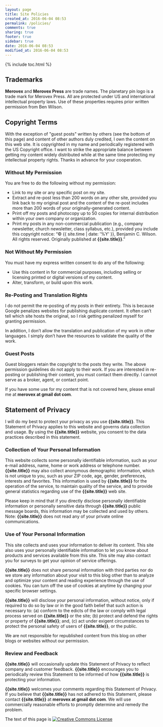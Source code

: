 ```yaml
---
layout: page
title: Site Policies
created_at: 2016-06-04 08:53
permalink: /policies/
comments: true
sharing: true
footer: true
sidebar: true
date: 2016-06-04 08:53
modified_at: 2016-06-04 08:53
---
```


{% include toc.html %}

## Trademarks

**Merovex** and **Merovex Press** are trade names. The planetary pin logo is a trade mark for Merovex Press. All are protected under US and international intellectual property laws. Use of these properties requires prior written permission from Ben Wilson.

## Copyright Terms

With the exception of "guest posts" written by others (see the bottom of this page) and content of other authors duly credited, I own the content on this web site. It is copyrighted in my name and periodically registered with the US Copyright office. I want to strike the appropriate balance between getting my content widely distributed while at the same time protecting my intellectual property rights. Thanks in advance for your cooperation.

### Without My Permission

You are free to do the following without my permission:

   * Link to my site or any specific post on my site.
   * Extract and re-post less than 200 words on any other site, provided you link back to my original post and the content of the re-post includes more than 200 words of your originally-generated content.
   * Print off my posts and photocopy up to 50 copies for internal distribution within your own company or organization.
   * Print my posts in any non-commercial publication (e.g., company newsletter, church newsletter, class syllabus, etc.), provided you include this copyright notice: “© {{ site.time | date: '%Y' }}, Benjamin C. Wilson. All rights reserved. Originally published at **{{site.title}}**.”

### Not Without My Permission

You must have my express written consent to do any of the following:

   * Use this content in for commercial purposes, including selling or licensing printed or digital versions of my content.
   * Alter, transform, or build upon this work.

### Re-Posting and Translation Rights

I do not permit the re-posting of my posts in their entirety. This is because Google penalizes websites for publishing duplicate content. It often can’t tell which site hosts the original, so I risk getting penalized myself for granting permission.

In addition, I don’t allow the translation and publication of my work in other languages. I simply don’t have the resources to validate the quality of the work.

### Guest Posts

Guest bloggers retain the copyright to the posts they write. The above permission guidelines do not apply to their work. If you are interested in re-posting or publishing their content, you must contact them directly. I cannot serve as a broker, agent, or contact point.

If you have some use for my content that is not covered here, please email me at **merovex at gmail dot com**.

## Statement of Privacy

I will do my best to protect your privacy as you use **{{site.title}}**. This Statement of Privacy applies to this website and governs data collection and usage.
By using the **{{site.title}}** website, you consent to the data practices described in this statement.

### Collection of Your Personal Information

This website collects some personally identifiable information, such as your e-mail address, name, home or work address or telephone number. **{{site.title}}** may also collect anonymous demographic information, which is not unique to you, such as your ZIP code, age, gender, preferences, interests and favorites. This information is used by **{{site.title}}** for the operation of the service, to maintain quality of the service, and to provide general statistics regarding use of the **{{site.title}}** web site.

Please keep in mind that if you directly disclose personally identifiable information or personally sensitive data through **{{site.title}}** public message boards, this information may be collected and used by others. Note: **{{site.title}}** does not read any of your private online communications.

### Use of Your Personal Information

This site collects and uses your information to deliver its content. This site also uses your personally identifiable information to let you know about products and services available from this site. This site may also contact you for surveys to get your opinion of service offerings.

**{{site.title}}** does not share personal information with third parties nor do we store any information about your visit to this blog other than to analyze and optimize your content and reading experience through the use of cookies. You can turn off the use of cookies at anytime by changing your specific browser settings.

**{{site.title}}** will disclose your personal information, without notice, only if required to do so by law or in the good faith belief that such action is necessary to: (a) conform to the edicts of the law or comply with legal process served on **{{site.title}}** or the site; (b) protect and defend the rights or property of **{{site.title}}**; and, (c) act under exigent circumstances to protect the personal safety of users of **{{site.title}}**, or the public.

We are not responsible for republished content from this blog on other blogs or websites without our permission.

### Review and Feedback

**{{site.title}}** will occasionally update this Statement of Privacy to reflect company and customer feedback. **{{site.title}}** encourages you to periodically review this Statement to be informed of how **{{site.title}}** is protecting your information.

**{{site.title}}** welcomes your comments regarding this Statement of Privacy. If you believe that **{{site.title}}** has not adhered to this Statement, please contact **{{site.title}}** at **merovex at gmail dot com**. We will use commercially reasonable efforts to promptly determine and remedy the problem.

<p>The text of this page is <a rel="license" href="http://creativecommons.org/licenses/by-nc-sa/3.0/"><img alt="Creative Commons License" style="border-width:0" src="http://i.creativecommons.org/l/by-nc-sa/3.0/88x31.png" /></a><br /><span xmlns:dc="http://purl.org/dc/elements/1.1/" href="http://purl.org/dc/dcmitype/Text" property="dc:title" rel="dc:type"></span></p>